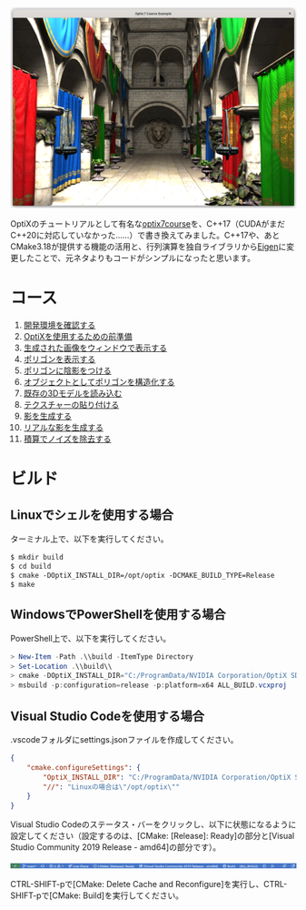 ![example11-accumulate-linux](https://raw.githubusercontent.com/tail-island/optix7courseR/main/image/example11-accumulate-linux.png)

OptiXのチュートリアルとして有名な[optix7course](https://github.com/ingowald/optix7course)を、C++17（CUDAがまだC++20に対応していなかった……）で書き換えてみました。C++17や、あとCMake3.18が提供する機能の活用と、行列演算を独自ライブラリから[Eigen](https://eigen.tuxfamily.org/index.php?title=Main_Page)に変更したことで、元ネタよりもコードがシンプルになったと思います。

# コース

1. [開発環境を確認する](https://github.com/tail-island/optix7courseR/tree/main/example01-hello-optix)
2. [OptiXを使用するための前準備](https://github.com/tail-island/optix7courseR/tree/main/example02-pipeline-and-raygen)
3. [生成された画像をウィンドウで表示する](https://github.com/tail-island/optix7courseR/tree/main/example03-in-glfw-window)
4. [ポリゴンを表示する](https://github.com/tail-island/optix7courseR/tree/main/example04-first-triangle-mesh)
5. [ポリゴンに陰影をつける](https://github.com/tail-island/optix7courseR/tree/main/example05-first-shading)
6. [オブジェクトとしてポリゴンを構造化する](https://github.com/tail-island/optix7courseR/tree/main/example06-multiple-objects)
7. [既存の3Dモデルを読み込む](https://github.com/tail-island/optix7courseR/tree/main/example07-first-real-model)
8. [テクスチャーの貼り付ける](https://github.com/tail-island/optix7courseR/tree/main/example08-textures)
9. [影を生成する](https://github.com/tail-island/optix7courseR/tree/main/example09-shadow-rays)
10. [リアルな影を生成する](https://github.com/tail-island/optix7courseR/tree/main/example10-soft-shadows)
11. [積算でノイズを除去する](https://github.com/tail-island/optix7courseR/tree/main/example11-accumulate)

# ビルド

## Linuxでシェルを使用する場合

ターミナル上で、以下を実行してください。

~~~shell
$ mkdir build
$ cd build
$ cmake -DOptiX_INSTALL_DIR=/opt/optix -DCMAKE_BUILD_TYPE=Release
$ make
~~~

## WindowsでPowerShellを使用する場合

PowerShell上で、以下を実行してください。

~~~powershell
> New-Item -Path .\\build -ItemType Directory
> Set-Location .\\build\\
> cmake -DOptiX_INSTALL_DIR="C:/ProgramData/NVIDIA Corporation/OptiX SDK 7.4.0" ..
> msbuild -p:configuration=release -p:platform=x64 ALL_BUILD.vcxproj
~~~

## Visual Studio Codeを使用する場合

.vscodeフォルダにsettings.jsonファイルを作成してください。

~~~json
{
    "cmake.configureSettings": {
        "OptiX_INSTALL_DIR": "C:/ProgramData/NVIDIA Corporation/OptiX SDK 7.4.0",
        "//": "Linuxの場合は\"/opt/optix\""
    }
}
~~~

Visual Studio Codeのステータス・バーをクリックし、以下に状態になるように設定してください（設定するのは、\[CMake: \[Release\]: Ready\]の部分と\[Visual Studio Community 2019 Release - amd64\]の部分です）。

![Visual Studio Code - status bar](https://raw.githubusercontent.com/tail-island/optix7courseR/main/image/visual-studio-code-status-bar.png)

CTRL-SHIFT-pで\[CMake: Delete Cache and Reconfigure\]を実行し、CTRL-SHIFT-pで\[CMake: Build\]を実行してください。
